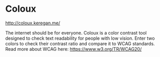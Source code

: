 # Coloux 
http://coloux.keregan.me/

The internet should be for everyone. Coloux is a color contrast tool designed to check text readability for people with low vision. Enter two colors to check their contrast ratio and compare it to WCAG standards. Read more about WCAG here: https://www.w3.org/TR/WCAG20/
